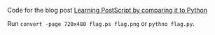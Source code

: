 
Code for the blog post [Learning PostScript by comparing it to Python](https://kenschutte.com/postscript-vs-python/)

Run `convert -page 720x480 flag.ps flag.png` or `pythno flag.py`.
